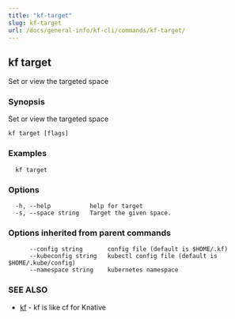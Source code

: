 ```yaml
---
title: "kf-target"
slug: kf-target
url: /docs/general-info/kf-cli/commands/kf-target/
---
```

## kf target

Set or view the targeted space

### Synopsis

Set or view the targeted space

```
kf target [flags]
```

### Examples

```
  kf target
```

### Options

```
  -h, --help           help for target
  -s, --space string   Target the given space.
```

### Options inherited from parent commands

```
      --config string       config file (default is $HOME/.kf)
      --kubeconfig string   kubectl config file (default is $HOME/.kube/config)
      --namespace string    kubernetes namespace
```

### SEE ALSO

* [kf](/docs/general-info/kf-cli/commands/kf/)	 - kf is like cf for Knative

